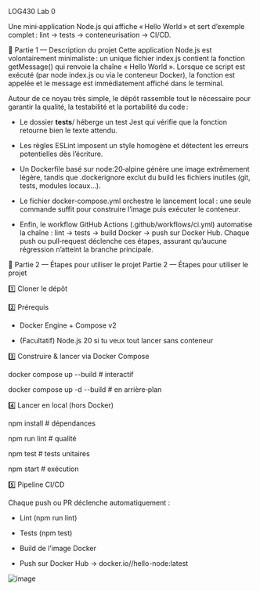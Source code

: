 LOG430 Lab 0

Une mini‑application Node.js qui affiche « Hello World » et sert d’exemple complet : lint → tests → conteneurisation → CI/CD.

📝 Partie 1 — Description du projet
Cette application Node.js est volontairement minimaliste : un unique fichier index.js contient la fonction getMessage() qui renvoie la chaîne « Hello World ». Lorsque ce script est exécuté (par node index.js ou via le conteneur Docker), la fonction est appelée et le message est immédiatement affiché dans le terminal.

Autour de ce noyau très simple, le dépôt rassemble tout le nécessaire pour garantir la qualité, la testabilité et la portabilité du code :

- Le dossier __tests__/ héberge un test Jest qui vérifie que la fonction retourne bien le texte attendu.

- Les règles ESLint imposent un style homogène et détectent les erreurs potentielles dès l’écriture.

- Un Dockerfile basé sur node:20‑alpine génère une image extrêmement légère, tandis que .dockerignore exclut du build les fichiers inutiles (git, tests, modules locaux…).

- Le fichier docker-compose.yml orchestre le lancement local : une seule commande suffit pour construire l’image puis exécuter le conteneur.

- Enfin, le workflow GitHub Actions (.github/workflows/ci.yml) automatise la chaîne : lint → tests → build Docker → push sur Docker Hub. Chaque push ou pull‑request déclenche ces étapes, assurant qu’aucune régression n’atteint la branche principale.

📝 Partie 2 — Étapes pour utiliser le projet Partie 2 — Étapes pour utiliser le projet

1️⃣ Cloner le dépôt

2️⃣ Prérequis

  - Docker Engine + Compose v2
    
  - (Facultatif) Node.js 20 si tu veux tout lancer sans conteneur

3️⃣ Construire & lancer via Docker Compose

docker compose up --build          # interactif

docker compose up -d --build       # en arrière‑plan

4️⃣ Lancer en local (hors Docker)

npm install   # dépendances

npm run lint  # qualité

npm test      # tests unitaires

npm start     # exécution

5️⃣ Pipeline CI/CD

Chaque push ou PR déclenche automatiquement :

  - Lint (npm run lint)
    
  - Tests (npm test)
    
  - Build de l’image Docker
    
  - Push sur Docker Hub → docker.io/<user>/hello-node:latest
    
![image](https://github.com/user-attachments/assets/5ddcd83d-6ced-4da3-a2db-e9376efcaf90)

